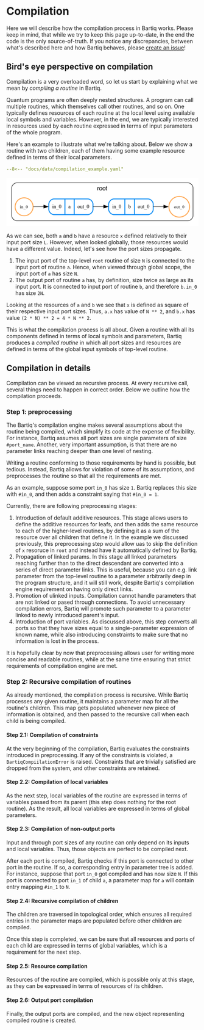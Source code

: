 # Compilation

Here we will describe how the compilation process in Bartiq works.
Please keep in mind, that while we try to keep this page up-to-date, in the end the code is the only source-of-truth. If you notice any discrepancies, between what's described here and how Bartiq behaves, please [create an issue](https://github.com/PsiQ/bartiq/issues)!

## Bird's eye perspective on compilation

Compilation is a very overloaded word, so let us start by explaining what we mean by *compiling a routine* in Bartiq.

Quantum programs are often deeply nested structures. A program can call multiple routines, which themselves call other routines, and so on. One typically defines resources of each routine at the local level using available local symbols and variables. However, in the end, we are typically interested in resources used by each routine expressed in terms of input parameters of the whole program.

Here's an example to illustrate what we're talking about. Below we show a routine with
two children, each of them having some example resource defined in terms of their local parameters.


```yaml
--8<-- "docs/data/compilation_example.yaml"
```

![example routine](../images/compilation_example.png)


As we can see, both `a` and `b` have a resource `x` defined relatively to their input port size `L`. However, when
looked globally, those resources would have a different value. Indeed, let's see how the port sizes propagate.

1. The input port of the top-level `root` routine of size `N` is connected to the input port of routine `a`. Hence,
   when viewed through global scope, the input port of `a` has size `N`.
2. The output port of routine `a` has, by definition, size twice as large as its input port. It is connected to input port
   of routine `b`, and therefore `b.in_0` has size `2N`.

Looking at the resources of `a` and `b` we see that `x` is defined as square of their respective input port sizes. Thus,
`a.x` has value of `N ** 2`, and `b.x` has value `(2 * N) ** 2 = 4 * N ** 2`.

This is what the compilation process is all about. Given a routine with all its components defined in terms of local symbols
and parameters, Bartiq produces a *compiled routine* in which all port sizes and resources are defined in terms
of the global input symbols of top-level routine.


## Compilation in details

Compilation can be viewed as recursive process. At every recursive call, several things need to happen in correct order.
Below we outline how the compilation proceeds.

### Step 1: preprocessing

The Bartiq's compilation engine makes several assumptions about the routine being compiled, which simplify its code
at the expense of flexibility. For instance, Bartiq assumes all port sizes are single parameters of size `#port_name`.
Another, very important assumption, is that there are no parameter links reaching deeper than one level of nesting.

Writing a routine conforming to those requirements by hand is possible, but tedious. Instead, Bartiq allows for
violation of some of its assumptions, and preprocesses the routine so that all the requirements are met.

As an example, suppose some port `in_0` has size `1`. Bartiq replaces this size with `#in_0`, and then adds a
constraint saying that `#in_0 = 1`.


Currently, there are following preprocessing stages:

1. Introduction of default additive resources. This stage allows users to define the additive resources for leafs,
   and then adds the same resource to each of the higher-level routines, by defining it as a sum of the resource over all children that define it.
   In the example we discussed previously, this preprocessing step would allow uas to skip the definition of
   `x` resoruce in `root` and instead have it automatically defined by Bartiq.
2. Propagation of linked params. In this stage all linked parameters reaching further than to the direct
   descendant are converted into a series of direct parameter links. This is useful, because you can e.g.
   link parameter from the top-level routine to a parameter arbitrarily deep in the program structure,
   and it will still work, despite Bartiq's compilation engine requirement on having only direct links.
3. Promotion of ulinked inputs. Compilation cannot handle parameters that are not linked or pased through
   connections. To avoid unnecessary compilation errors, Bartiq will promote such parameter to a parameter
   linked to newly introduced parent's input.
4. Introduction of port variables. As discussed above, this step converts all ports so that they have sizes
   equal to a single-parameter expression of known name, while also introducing constraints to make sure
   that no information is lost in the process.

It is hopefully clear by now that preprocessing allows user for writing more concise and readable routines, while at the same time
ensuring that strict requirements of compilation engine are met.

### Step 2: Recursive compilation of routines

As already mentioned, the compilation process is recursive. While Bartiq processes any given routine, it
maintains a parameter map for all the routine's children. This map gets populated whenever new piece of
information is obtained, and then passed to the recursive call when each child is being compiled.

#### Step 2.1: Compilation of constraints

At the very beginning of the compilation, Bartiq evaluates the constraints introduced in preprocessing. If any
of the constraints is violated, a `BartiqCompiilationError` is raised. Constraints that are trivially satisfied
are dropped from the system, and other constraints are retained.

#### Step 2.2: Compilation of local variables

As the next step, local variables of the routine are expressed in terms of variables passed from its parent (this
step does nothing for the root routine). As the result, all local variables are expressed in terms of global
parameters.

#### Step 2.3: Compilation of non-output ports

Input and through port sizes of any routine can only depend on its inputs and local variables. Thus, those objects
are perfect to be compiled next.

After each port is compiled, Bartiq checks if this port is connected to other port in the routine. If so, a
corresponding entry in parameter tree is added. For instance, suppose that port `in_0` got compiled and has now
size `N`. If this port is connected to port `in_1` of child `a`, a parameter map for `a` will contain entry
mapping `#in_1` to `N`.


#### Step 2.4: Recursive compilation of children

The children are traversed in topological order, which ensures all required entries in the parameter maps are
populated before other children are compiled.

Once this step is completed, we can be sure that all resources and ports of each child are expressed in terms
of global variables, which is a requirement for the next step.

#### Step 2.5: Resource compilation

Resources of the routine are compiled, which is possible only at this stage, as they can be expressed in terms
of resources of its children.

#### Step 2.6: Output port compilation

Finally, the output ports are compiled, and the new object representing compiled routine is created.
